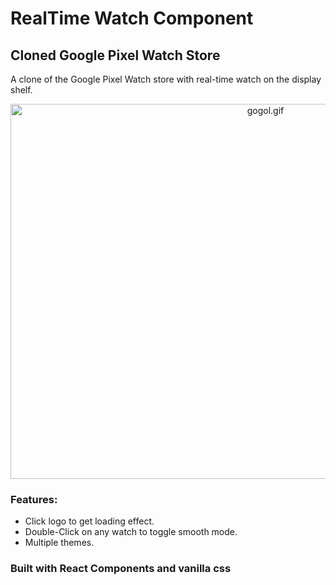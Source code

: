 # RealTime Watch Component
## Cloned Google Pixel Watch Store
A clone of the Google Pixel Watch store with real-time watch on the display shelf.


<p align="center"><img src="https://github.com/humzasadiq/RealTime-GooglePixelWatch/blob/main/gogol.gif?raw=true" width="800" height="600" alt="gogol.gif"></p>

### Features:
- Click logo to get loading effect.
- Double-Click on any watch to toggle smooth mode.
- Multiple themes.

### Built with React Components and vanilla css
